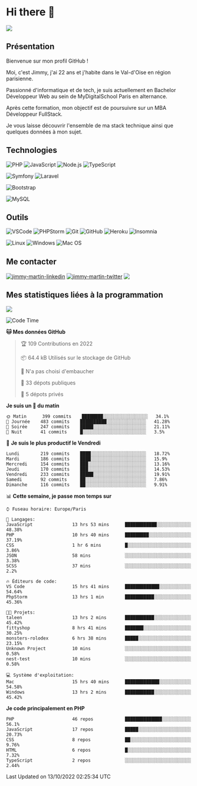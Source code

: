 # Hi there 👋

![](https://komarev.com/ghpvc/?username=jimmy-martin&color=1a1b27)

<!--
**jimmy-martin/jimmy-martin** is a ✨ _special_ ✨ repository because its `README.md` (this file) appears on your GitHub profile.

Here are some ideas to get you started:

- 🔭 I’m currently working on ...
- 🌱 I’m currently learning ...
- 👯 I’m looking to collaborate on ...
- 🤔 I’m looking for help with ...
- 💬 Ask me about ...
- 📫 How to reach me: ...
- 😄 Pronouns: ...
- ⚡ Fun fact: ...
-->

## Présentation

Bienvenue sur mon profil GitHub !

Moi, c'est Jimmy, j'ai 22 ans et j'habite dans le Val-d'Oise en région parisienne.

Passionné d'informatique et de tech, je suis actuellement en Bachelor Développeur Web au sein de MyDigitalSchool Paris en alternance.

Après cette formation, mon objectif est de poursuivre sur un MBA Développeur FullStack.

Je vous laisse découvrir l'ensemble de ma stack technique ainsi que quelques données à mon sujet.

## Technologies

<div>

![PHP](https://img.shields.io/badge/PHP-777BB4?style=for-the-badge&logo=php&logoColor=white) ![JavaScript](https://img.shields.io/badge/JavaScript-F7DF1E?style=for-the-badge&logo=javascript&logoColor=black) ![Node.js](https://img.shields.io/badge/Node.js-43853D?style=for-the-badge&logo=node.js&logoColor=white) ![TypeScript](https://img.shields.io/badge/TypeScript-007ACC?style=for-the-badge&logo=typescript&logoColor=white)

</div>
<div>

![Symfony](https://img.shields.io/badge/Symfony-092E20?style=for-the-badge&logo=symfony&logoColor=white) ![Laravel](https://img.shields.io/badge/Laravel-FF2D20?style=for-the-badge&logo=laravel&logoColor=white)

</div>
<div>

![Bootstrap](https://img.shields.io/badge/Bootstrap-563D7C?style=for-the-badge&logo=bootstrap&logoColor=white)

</div>
<div>

![MySQL](https://img.shields.io/badge/MySQL-4479A1?style=for-the-badge&logo=mysql&logoColor=white)

</div>

## Outils

![VSCode](https://img.shields.io/badge/VSCode-007ACC?style=for-the-badge&logo=visual-studio-code&logoColor=white)
![PHPStorm](http://img.shields.io/badge/-PHPStorm-181717?style=for-the-badge&logo=phpstorm&logoColor=white)
![Git](https://img.shields.io/badge/Git-E44C30?style=for-the-badge&logo=git&logoColor=white)
![GitHub](https://img.shields.io/badge/GitHub-100000?style=for-the-badge&logo=github&logoColor=white)
![Heroku](https://img.shields.io/badge/Heroku-6762a6?style=for-the-badge&logo=heroku&logoColor=white)
![Insomnia](https://img.shields.io/badge/Insomnia-5600cd?style=for-the-badge&logo=insomnia&logoColor=white)

![Linux](https://img.shields.io/badge/Linux-FCC624?style=for-the-badge&logo=linux&logoColor=white)
![Windows](https://img.shields.io/badge/Windows-0078D6?style=for-the-badge&logo=windows&logoColor=white)
![Mac OS](https://img.shields.io/badge/mac%20os-000000?style=for-the-badge&logo=apple&logoColor=white)

## Me contacter

<p>
<a href="https://www.linkedin.com/in/jimmy-martin-dev/" target="blank"><img align="center" src="https://img.shields.io/badge/-LinkedIn-0077B5?style=for-the-badge&logo=Linkedin&logoColor=white&link=https://www.linkedin.com/in/jimmy-martin-dev/" alt="jimmy-martin-linkedin"/></a>
<a href="https://twitter.com/jimmydev_" target="blank"><img align="center" src="https://img.shields.io/badge/-Twitter-1DA1F2?style=for-the-badge&logo=Twitter&logoColor=white&link=https://twitter.com/jimmydev_" alt="jimmy-martin-twitter"/></a>
 <a href="mailto:jimmy.martin952@gmail.com" target="blank"><img align="center" src="https://img.shields.io/badge/gmail-D14836?style=for-the-badge&logo=gmail&logoColor=white" /></a>
</p>

## Mes statistiques liées à la programmation

<a href="https://github-readme-stats.vercel.app/api/top-langs/?username=jimmy-martin&layout=compact">
  <img align="center" src="https://github-readme-stats.vercel.app/api/top-langs/?username=jimmy-martin&layout=compact"/>
</a>



<!--START_SECTION:waka-->
![Code Time](http://img.shields.io/badge/Code%20Time-1%2C160%20hrs%2046%20mins-blue)

**🐱 Mes données GitHub** 

> 🏆 109 Contributions en 2022
 > 
> 📦 64.4 kB Utilisés sur le stockage de GitHub 
 > 
> 🚫 N'a pas choisi d'embaucher
 > 
> 📜 33 dépots publiques 
 > 
> 🔑 5 dépots privés  
 > 
**Je suis un 🐤 du matin** 

```text
🌞 Matin      399 commits    ████████░░░░░░░░░░░░░░░░░   34.1% 
🌆 Journée    483 commits    ██████████░░░░░░░░░░░░░░░   41.28% 
🌃 Soirée     247 commits    █████░░░░░░░░░░░░░░░░░░░░   21.11% 
🌙 Nuit       41 commits     █░░░░░░░░░░░░░░░░░░░░░░░░   3.5%

```
📅 **Je suis le plus productif le Vendredi** 

```text
Lundi        219 commits    ████░░░░░░░░░░░░░░░░░░░░░   18.72% 
Mardi        186 commits    ████░░░░░░░░░░░░░░░░░░░░░   15.9% 
Mercredi     154 commits    ███░░░░░░░░░░░░░░░░░░░░░░   13.16% 
Jeudi        170 commits    ███░░░░░░░░░░░░░░░░░░░░░░   14.53% 
Vendredi     233 commits    █████░░░░░░░░░░░░░░░░░░░░   19.91% 
Samedi       92 commits     ██░░░░░░░░░░░░░░░░░░░░░░░   7.86% 
Dimanche     116 commits    ██░░░░░░░░░░░░░░░░░░░░░░░   9.91%

```


📊 **Cette semaine, je passe mon temps sur** 

```text
⌚︎ Fuseau horaire: Europe/Paris

💬 Langages: 
JavaScript               13 hrs 53 mins      ████████████░░░░░░░░░░░░░   48.38% 
PHP                      10 hrs 40 mins      █████████░░░░░░░░░░░░░░░░   37.19% 
CSS                      1 hr 6 mins         █░░░░░░░░░░░░░░░░░░░░░░░░   3.86% 
JSON                     58 mins             ░░░░░░░░░░░░░░░░░░░░░░░░░   3.38% 
SCSS                     37 mins             ░░░░░░░░░░░░░░░░░░░░░░░░░   2.2%

🔥 Éditeurs de code: 
VS Code                  15 hrs 41 mins      █████████████░░░░░░░░░░░░   54.64% 
PhpStorm                 13 hrs 1 min        ███████████░░░░░░░░░░░░░░   45.36%

🐱‍💻 Projets: 
taleen                   13 hrs 2 mins       ███████████░░░░░░░░░░░░░░   45.42% 
fittyshop                8 hrs 41 mins       ███████░░░░░░░░░░░░░░░░░░   30.25% 
monsters-rolodex         6 hrs 38 mins       █████░░░░░░░░░░░░░░░░░░░░   23.15% 
Unknown Project          10 mins             ░░░░░░░░░░░░░░░░░░░░░░░░░   0.58% 
nest-test                10 mins             ░░░░░░░░░░░░░░░░░░░░░░░░░   0.58%

💻 Système d'exploitation: 
Mac                      15 hrs 40 mins      █████████████░░░░░░░░░░░░   54.58% 
Windows                  13 hrs 2 mins       ███████████░░░░░░░░░░░░░░   45.42%

```

**Je code principalement en PHP** 

```text
PHP                      46 repos            ██████████████░░░░░░░░░░░   56.1% 
JavaScript               17 repos            █████░░░░░░░░░░░░░░░░░░░░   20.73% 
CSS                      8 repos             ██░░░░░░░░░░░░░░░░░░░░░░░   9.76% 
HTML                     6 repos             █░░░░░░░░░░░░░░░░░░░░░░░░   7.32% 
TypeScript               2 repos             ░░░░░░░░░░░░░░░░░░░░░░░░░   2.44%

```



 Last Updated on 13/10/2022 02:25:34 UTC
<!--END_SECTION:waka-->


